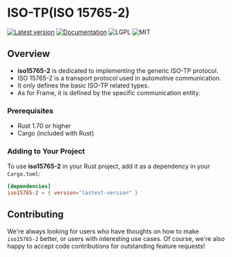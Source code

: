 # ISO-TP(ISO 15765-2)

[![Latest version](https://img.shields.io/crates/v/iso15765-2.svg)](https://crates.io/crates/iso15765-2)
[![Documentation](https://docs.rs/bleasy/badge.svg)](https://docs.rs/iso15765-2)
![LGPL](https://img.shields.io/badge/license-LGPL-green.svg)
![MIT](https://img.shields.io/badge/license-MIT-yellow.svg)

## Overview

- **iso15765-2** is dedicated to implementing the generic ISO-TP protocol. 
- ISO 15765-2 is a transport protocol used in automotive communication.
- It only defines the basic ISO-TP related types. 
- As for Frame, it is defined by the specific communication entity.

### Prerequisites

- Rust 1.70 or higher
- Cargo (included with Rust)

### Adding to Your Project

To use **iso15765-2** in your Rust project, add it as a dependency in your `Cargo.toml`:

```toml
[dependencies]
iso15765-2 = { version="lastest-version" }
```

## Contributing

We're always looking for users who have thoughts on how to make `iso15765-2` better, or users with
interesting use cases.  Of course, we're also happy to accept code contributions for outstanding
feature requests!
